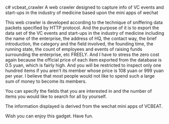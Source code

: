 c# vcbeat_crawler
A web crawler designed to capture info of VC events and start-ups in the industry of medicine based upon the mini apps of wechat

This web crawler is developed according to the technique of sniffering data packets specified by HTTP protocol. And the purpose of it is to export the data set of the VC events and start-ups in the industry of medicine including the name of the enterprise, the address of HQ, the contact way, the brief introduction, the category and the field involved, the founding time, the running state, the count of employees and events of raising funds surrounding the enterprise, etc FREELY. And I have to stress the zero cost again because the official price of each item exported from the database is 0.5 yuan, which is fairly high. And you will be restricted to inspect only one hundred items if you aren't its member whose price is 108 yuan or 999 yuan per year. I believe that most people would not like to spend such a large sum of money to become its members. 

You can specify the fields that you are interested in and the number of items you would like to search for all by yourself.

The information displayed is derived from the wechat mini apps of VCBEAT.

Wish you can enjoy this gadget. Have fun.
